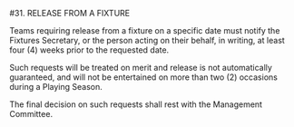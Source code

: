 #31.  RELEASE FROM A FIXTURE

Teams requiring release from a fixture on a specific date must notify the Fixtures Secretary, or the person acting on their behalf, in writing, at least four (4) weeks prior to the requested date.

Such requests will be treated on merit and release is not automatically guaranteed, and will not be entertained on more than two (2) occasions during a Playing Season.  

The final decision on such requests shall rest with the Management Committee.
